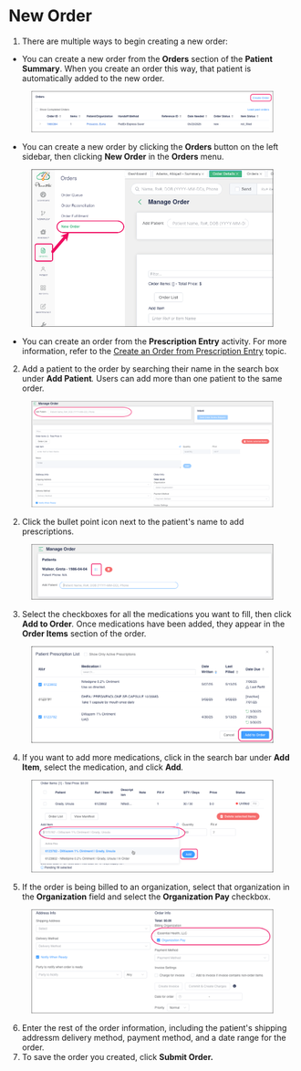 # New Order

1. There are multiple ways to begin creating a new order:

* You can create a new order from the **Orders** section of the **Patient Summary**. When you create an order this way, that patient is automatically added to the new order.

<figure><img src="../../.gitbook/assets/Create Order from the patient&#x27;s Order section.png" alt=""><figcaption></figcaption></figure>

* You can create a new order by clicking the **Orders** button on the left sidebar, then clicking **New Order** in the **Orders** menu.&#x20;

<figure><img src="../../.gitbook/assets/New Order from Orders Activity.png" alt=""><figcaption></figcaption></figure>

* You can create an order from the **Prescription Entry** activity. For more information, refer to the [Create an Order from Prescription Entry](create-an-order-from-prescription-entry.md) topic.

2. Add a patient to the order by searching their name in the search box under **Add Patient**_._ Users can add more than one patient to the same order.

<figure><img src="../../.gitbook/assets/Add Patient to new order.png" alt=""><figcaption></figcaption></figure>

2. Click the bullet point icon next to the patient's name to add prescriptions.

<figure><img src="../../.gitbook/assets/Three bullet points next to patient name.png" alt=""><figcaption></figcaption></figure>

3. Select the checkboxes for all the medications you want to fill, then click **Add to Order**_._ Once medications have been added, they appear in the **Order Items** section of the order.

<figure><img src="../../.gitbook/assets/Patient Prescription List Adding to Order.png" alt=""><figcaption></figcaption></figure>

4. If you want to add more medications, click in the search bar under **Add Item**, select the medication, and click **Add**_._

<figure><img src="../../.gitbook/assets/Additional rx to order.png" alt=""><figcaption></figcaption></figure>

5. If the order is being billed to an organization, select that organization in the **Organization** field and select the **Organization Pay** checkbox.

<figure><img src="../../.gitbook/assets/Organization Pay in new order.png" alt=""><figcaption></figcaption></figure>

6. Enter the rest of the order information, including the patient's shipping addressm delivery method, payment method, and a date range for the order.
7. To save the order you created, click **Submit Order.**

